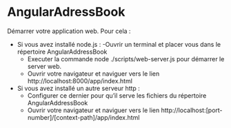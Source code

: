 AngularAdressBook
=================

Démarrer votre application web. Pour cela :

- Si vous avez installé node.js :
    -Ouvrir un terminal et placer vous dans le répertoire AngularAddressBook
    - Executer la commande node ./scripts/web-server.js pour démarrer le server web.
    - Ouvrir votre navigateur et naviguer vers le lien http://localhost:8000/app/index.html
- Si vous avez installé un autre serveur http :
    - Configurer ce dernier pour qu’il serve les fichiers du répertoire AngularAddressBook
    - Ouvrir votre navigateur et naviguer vers le lien http://localhost:[port-number]/[context-path]/app/index.html
